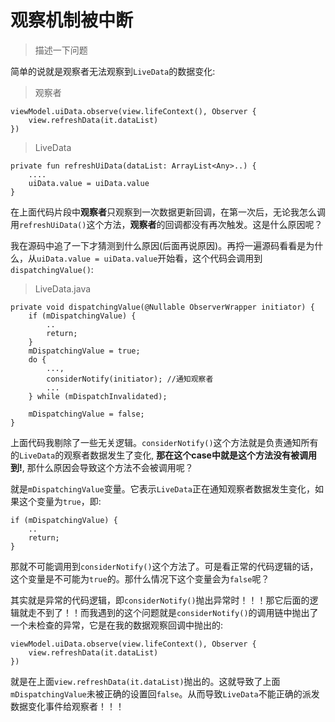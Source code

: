 # 观察机制被中断

> 描述一下问题

简单的说就是观察者无法观察到`LiveData`的数据变化:

>观察者
```
viewModel.uiData.observe(view.lifeContext(), Observer {
    view.refreshData(it.dataList)
})
```

>LiveData
```
private fun refreshUiData(dataList: ArrayList<Any>..) {
    ....
    uiData.value = uiData.value
}
```

在上面代码片段中**观察者**只观察到一次数据更新回调，在第一次后，无论我怎么调用`refreshUiData()`这个方法，**观察者**的回调都没有再次触发。这是什么原因呢？

我在源码中追了一下才猜测到什么原因(后面再说原因)。再捋一遍源码看看是为什么，从`uiData.value = uiData.value`开始看，这个代码会调用到`dispatchingValue()`:

>LiveData.java
```
private void dispatchingValue(@Nullable ObserverWrapper initiator) {
    if (mDispatchingValue) {
        ..
        return;
    }
    mDispatchingValue = true;
    do {
        ...,
        considerNotify(initiator); //通知观察者
        ...
    } while (mDispatchInvalidated);

    mDispatchingValue = false;
}
```

上面代码我剔除了一些无关逻辑。`considerNotify()`这个方法就是负责通知所有的`LiveData`的观察者数据发生了变化, **那在这个case中就是这个方法没有被调用到!**, 那什么原因会导致这个方法不会被调用呢？

就是`mDispatchingValue`变量。它表示`LiveData`正在通知观察者数据发生变化，如果这个变量为`true`，即:

```
if (mDispatchingValue) {
    ..
    return;
}
```

那就不可能调用到`considerNotify()`这个方法了。可是看正常的代码逻辑的话，这个变量是不可能为`true`的。那什么情况下这个变量会为`false`呢？

其实就是异常的代码逻辑，即`considerNotify()`抛出异常时！！！那它后面的逻辑就走不到了！！而我遇到的这个问题就是`considerNotify()`的调用链中抛出了一个未检查的异常，它是在我的数据观察回调中抛出的:

```
viewModel.uiData.observe(view.lifeContext(), Observer {
    view.refreshData(it.dataList)
})
```

就是在上面`view.refreshData(it.dataList)`抛出的。这就导致了上面`mDispatchingValue`未被正确的设置回`false`。从而导致`LiveData`不能正确的派发数据变化事件给观察者！！！
